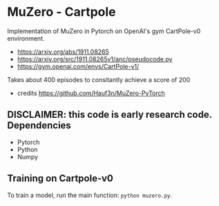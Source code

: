 
# MuZero - Cartpole
 Implementation of MuZero in Pytorch on OpenAI's gym CartPole-v0  environment.


- https://arxiv.org/abs/1911.08265
- https://arxiv.org/src/1911.08265v1/anc/pseudocode.py
- https://gym.openai.com/envs/CartPole-v1/

Takes about 400 episodes to consitantly achieve a score of 200
- credits https://github.com/Hauf3n/MuZero-PyTorch


**DISCLAIMER**: this code is early research code. 
Dependencies
--------------------------
- Pytorch
- Python
- Numpy 


Training on Cartpole-v0 
--------------------------
To train a model, run the main function: ``python muzero.py``.


 
